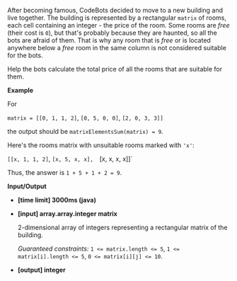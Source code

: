 After becoming famous, CodeBots decided to move to a new building and live together. 
The building is represented by a rectangular `matrix` of rooms, each cell containing an 
integer - the price of the room. Some rooms are _free_ (their cost is `0`), but that's probably 
because they are haunted, so all the bots are afraid of them. That is why any room that is 
_free_ or is located anywhere below a _free_ room in the same column is not considered 
suitable for the bots.

Help the bots calculate the total price of all the rooms that are suitable for them.

**Example**

For

`matrix = [[0, 1, 1, 2]`, 
          `[0, 5, 0, 0]`, 
          `[2, 0, 3, 3]]`

the output should be
`matrixElementsSum(matrix) = 9`.

Here's the rooms matrix with unsuitable rooms marked with `'x'`:

`[[x, 1, 1, 2]`, 
 `[x, 5, x, x], 
 `[x, x, x, x]]`

Thus, the answer is `1 + 5 + 1 + 2 = 9`.

**Input/Output**

* **[time limit] 3000ms (java)**

* **[input] array.array.integer matrix**

    2-dimensional array of integers representing a rectangular matrix of the building.

    _Guaranteed constraints:_
    `1 <= matrix.length <= 5`,
    `1 <= matrix[i].length <= 5`,
    `0 <= matrix[i][j] <= 10`.

* **[output] integer**

